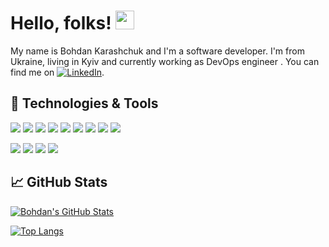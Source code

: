 # Hello, folks! <img src="https://raw.githubusercontent.com/MartinHeinz/MartinHeinz/master/wave.gif" width="30px">
My name is Bohdan Karashchuk and I'm a software developer. I'm from Ukraine, living in Kyiv and currently working as DevOps engineer . You can find me on [![LinkedIn][3.2]][3].
## 🔧 Technologies & Tools
<!-- ![](https://img.shields.io/badge/OS-Windows-informational?style=flat&logo=Windows&logoColor=white&color=2bbc8a) -->
![](https://img.shields.io/badge/OS-macOs-informational?style=flat&logo=macOs&logoColor=white&color=2bbc8a)
![](https://img.shields.io/badge/Editor-VsCode-informational?style=flat&logo=VisualStudioCode&logoColor=white&color=2bbc8a)
![](https://img.shields.io/badge/Code-C%23-informational?style=flat&logo=CSharp&logoColor=white&color=2bbc8a)
![](https://img.shields.io/badge/Shell-Bash-informational?style=flat&logo=gnu-bash&logoColor=white&color=2bbc8a)
![](https://img.shields.io/badge/Tools-PostgreSQL-informational?style=flat&logo=postgresql&logoColor=white&color=2bbc8a)
![](https://img.shields.io/badge/Tools-SQLServer-informational?style=flat&logo=MicrosoftSQLServer&logoColor=white&color=2bbc8a)
![](https://img.shields.io/badge/Cloud-AWS-informational?style=flat&logo=AmazonAWS&logoColor=white&color=2bbc8a)
![](https://img.shields.io/badge/Cloud-GCP-informational?style=flat&logo=GoogleCloud&logoColor=white&color=2bbc8a)
![](https://img.shields.io/badge/CI/CD-Jenkins-informational?style=flat&logo=Jenkins&logoColor=white&color=2bbc8a)
<!-- ![](https://img.shields.io/badge/MyLove-.Net-informational?style=flat&logo=.Net&logoColor=white&color=2bbc8a) -->
![](https://img.shields.io/badge/Tools-Docker-informational?style=flat&logo=Docker&logoColor=white&color=2bbc8a)
![](https://img.shields.io/badge/Tools-K8S-informational?style=flat&logo=Kubernetes&logoColor=white&color=2bbc8a)
![](https://img.shields.io/badge/IaaC-Terraform-informational?style=flat&logo=Terraform&logoColor=white&color=2bbc8a)
![](https://img.shields.io/badge/Future-Node.Js-informational?style=flat&logo=Node.Js&logoColor=white&color=2bbc8a)

## &#x1f4c8; GitHub Stats


<a href="https://github.com/eternityduck/eternityduck">
  <img align="center" src="https://github-readme-stats.vercel.app/api?username=eternityduck&show_icons=true&line_height=27&count_private=true&title_color=ffffff&text_color=c9cacc&icon_color=2bbc8a&bg_color=1d1f21" alt="Bohdan's GitHub Stats" />
</a>


</a>   

[![Top Langs](https://github-readme-stats.vercel.app/api/top-langs/?username=eternityduck&hide=html,css,&title_color=fff&icon_color=f9f9f9&text_color=9f9f9f&bg_color=151515)](https://github.com/eternityduck/github-readme-stats)




<!-- links to social media icons -->

<!-- icons with padding -->

[1.1]: http://i.imgur.com/tXSoThF.png (twitter icon with padding)
[2.1]: http://i.imgur.com/0o48UoR.png (github icon with padding)

<!-- icons without padding -->

[1.2]: http://i.imgur.com/wWzX9uB.png (twitter icon without padding)
[2.2]: http://i.imgur.com/9I6NRUm.png (github icon without padding)
[3.2]: https://raw.githubusercontent.com/MartinHeinz/MartinHeinz/master/linkedin-3-16.png (LinkedIn icon without padding)


<!-- links to your social media accounts -->

[1]: https://twitter.com/ofcDISCO
[2]: https://github.com/eternityduck
[3]: https://www.linkedin.com/in/bohdan-karashchuk-7222b0205/

